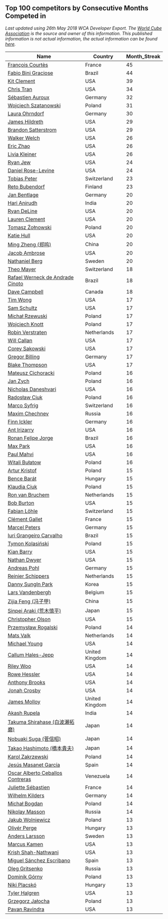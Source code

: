 ## Top 100 competitors by Consecutive Months Competed in

*Last updated using 26th May 2018 WCA Developer Export. The [World Cube Association](https://www.worldcubeassociation.org) is the source and owner of this information. This published information is not actual information, the actual information can be found [here](https://www.worldcubeassociation.org/results).*

|Name|Country|Month_Streak|
|--|--|--|
| [François Courtès](https://www.worldcubeassociation.org/persons/2008COUR01)                   | France         |          45 |
| [Fabio Bini Graciose](https://www.worldcubeassociation.org/persons/2010GRAC02)                | Brazil         |          44 |
| [Kit Clement](https://www.worldcubeassociation.org/persons/2008CLEM01)                        | USA            |          39 |
| [Chris Tran](https://www.worldcubeassociation.org/persons/2008TRAN02)                         | USA            |          34 |
| [Sébastien Auroux](https://www.worldcubeassociation.org/persons/2008AURO01)                   | Germany        |          32 |
| [Wojciech Szatanowski](https://www.worldcubeassociation.org/persons/2011SZAT01)               | Poland         |          31 |
| [Laura Ohrndorf](https://www.worldcubeassociation.org/persons/2009OHRN01)                     | Germany        |          30 |
| [James Hildreth](https://www.worldcubeassociation.org/persons/2009HILD01)                     | USA            |          29 |
| [Brandon Satterstrom](https://www.worldcubeassociation.org/persons/2014SATT01)                | USA            |          29 |
| [Walker Welch](https://www.worldcubeassociation.org/persons/2011WELC01)                       | USA            |          26 |
| [Eric Zhao](https://www.worldcubeassociation.org/persons/2010ZHAO19)                          | USA            |          26 |
| [Livia Kleiner](https://www.worldcubeassociation.org/persons/2013KLEI03)                      | USA            |          26 |
| [Ryan Jew](https://www.worldcubeassociation.org/persons/2008JEWR01)                           | USA            |          24 |
| [Daniel Rose-Levine](https://www.worldcubeassociation.org/persons/2015ROSE01)                 | USA            |          24 |
| [Tobias Peter](https://www.worldcubeassociation.org/persons/2014PETE03)                       | Switzerland    |          23 |
| [Reto Bubendorf](https://www.worldcubeassociation.org/persons/2012BUBE01)                     | Finland        |          23 |
| [Jan Bentlage](https://www.worldcubeassociation.org/persons/2010BENT01)                       | Germany        |          20 |
| [Hari Anirudh](https://www.worldcubeassociation.org/persons/2013ANIR01)                       | India          |          20 |
| [Ryan DeLine](https://www.worldcubeassociation.org/persons/2012DELI01)                        | USA            |          20 |
| [Lauren Clement](https://www.worldcubeassociation.org/persons/2013KLEM01)                     | USA            |          20 |
| [Tomasz Żołnowski](https://www.worldcubeassociation.org/persons/2005ZOLN01)                   | Poland         |          20 |
| [Katie Hull](https://www.worldcubeassociation.org/persons/2010HULL01)                         | USA            |          20 |
| [Ming Zheng (郑鸣)](https://www.worldcubeassociation.org/persons/2009ZHEN11)                  | China          |          20 |
| [Jacob Ambrose](https://www.worldcubeassociation.org/persons/2010AMBR01)                      | USA            |          20 |
| [Nathaniel Berg](https://www.worldcubeassociation.org/persons/2012BERG04)                     | Sweden         |          20 |
| [Theo Mayer](https://www.worldcubeassociation.org/persons/2012MAYE01)                         | Switzerland    |          18 |
| [Rafael Werneck de Andrade Cinoto](https://www.worldcubeassociation.org/persons/2007CINO01)   | Brazil         |          18 |
| [Dave Campbell](https://www.worldcubeassociation.org/persons/2005CAMP01)                      | Canada         |          18 |
| [Tim Wong](https://www.worldcubeassociation.org/persons/2007WONG02)                           | USA            |          17 |
| [Sam Schultz](https://www.worldcubeassociation.org/persons/2011SCHU06)                        | USA            |          17 |
| [Michał Rzewuski](https://www.worldcubeassociation.org/persons/2014RZEW01)                    | Poland         |          17 |
| [Wojciech Knott](https://www.worldcubeassociation.org/persons/2011KNOT01)                     | Poland         |          17 |
| [Robin Verstraten](https://www.worldcubeassociation.org/persons/2012VERS02)                   | Netherlands    |          17 |
| [Will Callan](https://www.worldcubeassociation.org/persons/2012CALL01)                        | USA            |          17 |
| [Corey Sakowski](https://www.worldcubeassociation.org/persons/2011SAKO01)                     | USA            |          17 |
| [Gregor Billing](https://www.worldcubeassociation.org/persons/2012BILL01)                     | Germany        |          17 |
| [Blake Thompson](https://www.worldcubeassociation.org/persons/2010THOM03)                     | USA            |          17 |
| [Mateusz Cichoracki](https://www.worldcubeassociation.org/persons/2011CICH01)                 | Poland         |          16 |
| [Jan Zych](https://www.worldcubeassociation.org/persons/2014ZYCH01)                           | Poland         |          16 |
| [Nicholas Daneshvari](https://www.worldcubeassociation.org/persons/2012DANE01)                | USA            |          16 |
| [Radosław Ciuk](https://www.worldcubeassociation.org/persons/2013CIUK01)                      | Poland         |          16 |
| [Marco Syfrig](https://www.worldcubeassociation.org/persons/2015SYFR01)                       | Switzerland    |          16 |
| [Maxim Chechnev](https://www.worldcubeassociation.org/persons/2011CHEC01)                     | Russia         |          16 |
| [Finn Ickler](https://www.worldcubeassociation.org/persons/2012ICKL01)                        | Germany        |          16 |
| [Ant Irizarry](https://www.worldcubeassociation.org/persons/2016IRIZ02)                       | USA            |          16 |
| [Ronan Felipe Jorge](https://www.worldcubeassociation.org/persons/2009JORG02)                 | Brazil         |          16 |
| [Max Park](https://www.worldcubeassociation.org/persons/2012PARK03)                           | USA            |          16 |
| [Paul Mahvi](https://www.worldcubeassociation.org/persons/2012MAHV01)                         | USA            |          16 |
| [Witali Bułatow](https://www.worldcubeassociation.org/persons/2015BUAT01)                     | Poland         |          16 |
| [Artur Kristof](https://www.worldcubeassociation.org/persons/2012KRIS12)                      | Poland         |          15 |
| [Bence Barát](https://www.worldcubeassociation.org/persons/2008BARA01)                        | Hungary        |          15 |
| [Klaudia Ciuk](https://www.worldcubeassociation.org/persons/2013CIUK02)                       | Poland         |          15 |
| [Ron van Bruchem](https://www.worldcubeassociation.org/persons/2003BRUC01)                    | Netherlands    |          15 |
| [Bob Burton](https://www.worldcubeassociation.org/persons/2003BURT01)                         | USA            |          15 |
| [Fabian Löhle](https://www.worldcubeassociation.org/persons/2012LAHL01)                       | Switzerland    |          15 |
| [Clément Gallet](https://www.worldcubeassociation.org/persons/2004GALL02)                     | France         |          15 |
| [Marcel Peters](https://www.worldcubeassociation.org/persons/2012PETE03)                      | Germany        |          15 |
| [Iuri Grangeiro Carvalho](https://www.worldcubeassociation.org/persons/2015CARV06)            | Brazil         |          15 |
| [Tymon Kolasiński](https://www.worldcubeassociation.org/persons/2016KOLA02)                   | Poland         |          15 |
| [Kian Barry](https://www.worldcubeassociation.org/persons/2007BARR01)                         | USA            |          15 |
| [Nathan Dwyer](https://www.worldcubeassociation.org/persons/2011DWYE02)                       | USA            |          15 |
| [Andreas Pohl](https://www.worldcubeassociation.org/persons/2012POHL01)                       | Germany        |          15 |
| [Reinier Schippers](https://www.worldcubeassociation.org/persons/2010SCHI01)                  | Netherlands    |          15 |
| [Danny SungIn Park](https://www.worldcubeassociation.org/persons/2015PARK13)                  | Korea          |          15 |
| [Lars Vandenbergh](https://www.worldcubeassociation.org/persons/2003VAND01)                   | Belgium        |          15 |
| [Zijia Feng (冯子甲)](https://www.worldcubeassociation.org/persons/2013FENG02)                | China          |          15 |
| [Sinpei Araki (荒木慎平)](https://www.worldcubeassociation.org/persons/2006ARAK01)            | Japan          |          15 |
| [Christopher Olson](https://www.worldcubeassociation.org/persons/2009OLSO01)                  | USA            |          15 |
| [Przemysław Rogalski](https://www.worldcubeassociation.org/persons/2013ROGA02)                | Poland         |          14 |
| [Mats Valk](https://www.worldcubeassociation.org/persons/2007VALK01)                          | Netherlands    |          14 |
| [Michael Young](https://www.worldcubeassociation.org/persons/2008YOUN02)                      | USA            |          14 |
| [Callum Hales-Jepp](https://www.worldcubeassociation.org/persons/2012HALE01)                  | United Kingdom |          14 |
| [Riley Woo](https://www.worldcubeassociation.org/persons/2007WOOR01)                          | USA            |          14 |
| [Rowe Hessler](https://www.worldcubeassociation.org/persons/2007HESS01)                       | USA            |          14 |
| [Anthony Brooks](https://www.worldcubeassociation.org/persons/2008SEAR01)                     | USA            |          14 |
| [Jonah Crosby](https://www.worldcubeassociation.org/persons/2012CROS01)                       | USA            |          14 |
| [James Molloy](https://www.worldcubeassociation.org/persons/2011MOLL01)                       | United Kingdom |          14 |
| [Akash Rupela](https://www.worldcubeassociation.org/persons/2012RUPE01)                       | India          |          14 |
| [Takuma Shirahase (白波瀬拓磨)](https://www.worldcubeassociation.org/persons/2007SHIR01)      | Japan          |          14 |
| [Nobuaki Suga (菅信昭)](https://www.worldcubeassociation.org/persons/2007SUGA01)              | Japan          |          14 |
| [Takao Hashimoto (橋本貴夫)](https://www.worldcubeassociation.org/persons/2007HASH01)         | Japan          |          14 |
| [Karol Zakrzewski](https://www.worldcubeassociation.org/persons/2014ZAKR01)                   | Poland         |          14 |
| [Jesús Masanet García](https://www.worldcubeassociation.org/persons/2004MASA01)               | Spain          |          14 |
| [Oscar Alberto Ceballos Contreras](https://www.worldcubeassociation.org/persons/2013CONT01)   | Venezuela      |          14 |
| [Juliette Sébastien](https://www.worldcubeassociation.org/persons/2014SEBA01)                 | France         |          14 |
| [Wilhelm Kilders](https://www.worldcubeassociation.org/persons/2010KILD02)                    | Germany        |          14 |
| [Michał Bogdan](https://www.worldcubeassociation.org/persons/2012BOGD01)                      | Poland         |          14 |
| [Nikolay Masson](https://www.worldcubeassociation.org/persons/2011MASS01)                     | Russia         |          14 |
| [Jakub Wolniewicz](https://www.worldcubeassociation.org/persons/2012WOLN01)                   | Poland         |          13 |
| [Olivér Perge](https://www.worldcubeassociation.org/persons/2007PERG01)                       | Hungary        |          13 |
| [Anders Larsson](https://www.worldcubeassociation.org/persons/2003LARS01)                     | Sweden         |          13 |
| [Marcus Kamen](https://www.worldcubeassociation.org/persons/2015KAME02)                       | USA            |          13 |
| [Krish Shah-Nathwani](https://www.worldcubeassociation.org/persons/2015SHAH09)                | USA            |          13 |
| [Miguel Sánchez Escribano](https://www.worldcubeassociation.org/persons/2016ESCR01)           | Spain          |          13 |
| [Oleg Gritsenko](https://www.worldcubeassociation.org/persons/2011GRIT01)                     | Russia         |          13 |
| [Dominik Górny](https://www.worldcubeassociation.org/persons/2015GORN01)                      | Poland         |          13 |
| [Niki Placskó](https://www.worldcubeassociation.org/persons/2008PLAC01)                       | Hungary        |          13 |
| [Tyler Halgren](https://www.worldcubeassociation.org/persons/2015HALG01)                      | USA            |          13 |
| [Grzegorz Jałocha](https://www.worldcubeassociation.org/persons/2012JALO01)                   | Poland         |          13 |
| [Pavan Ravindra](https://www.worldcubeassociation.org/persons/2013RAVI06)                     | USA            |          13 |
